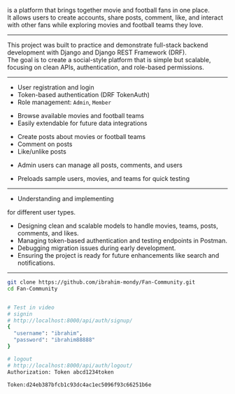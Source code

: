<!-- #  Fan Community -->

<!-- **Fan Community**  -->
is a platform that brings together movie and football fans in one place.  
It allows users to create accounts, share posts, comment, like, and interact with other fans while exploring movies and football teams they love.

---

<!-- ##  **About the Project** -->

This project was built to practice and demonstrate full-stack backend development with Django and Django REST Framework (DRF).  
The goal is to create a social-style platform that is simple but scalable, focusing on clean APIs, authentication, and role-based permissions.

---

<!-- ##  **Features** -->

<!-- - **Authentication System** -->
  - User registration and login
  - Token-based authentication (DRF TokenAuth)
  - Role management: `Admin`, `Member`

<!-- - **Movie & Football Database** -->
  - Browse available movies and football teams
  - Easily extendable for future data integrations

<!-- - **Community Interaction** -->
  - Create posts about movies or football teams
  - Comment on posts
  - Like/unlike posts

<!-- - **Admin Controls** -->
  - Admin users can manage all posts, comments, and users

<!-- - **Seed Script** -->
  - Preloads sample users, movies, and teams for quick testing

---
 <!-- ##  **Challenges Faced** - -->

- Understanding and implementing 
<!-- **role-based permissions** -->
 for different user types.  
- Designing clean and scalable models to handle movies, teams, posts, comments, and likes.  
- Managing token-based authentication and testing endpoints in Postman.  
- Debugging migration issues during early development.  
- Ensuring the project is ready for future enhancements like search and notifications.

---

 <!-- **How to Run the Project** -->

<!-- ### 1. Clone the Repository -->
```bash
git clone https://github.com/ibrahim-mondy/Fan-Community.git
cd Fan-Community


# Test in video
# signin
# http://localhost:8000/api/auth/signup/
{
  "username": "ibrahim",
  "password": "ibrahim88888"
}

# logout
# http://localhost:8000/api/auth/logout/
Authorization: Token abcd1234token

Token:d24eb387bfcb1c93dc4ac1ec5096f93c66251b6e
